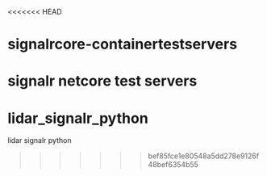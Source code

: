 <<<<<<< HEAD
# signalrcore-containertestservers
signalr netcore test servers
=======
# lidar_signalr_python
lidar signalr python
>>>>>>> bef85fce1e80548a5dd278e9126f48bef6354b55

